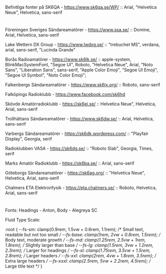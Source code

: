 Befintliga fonter på SK6QA - https://www.sk6qa.se/WP/ :: Arial, "Helvetica Neue", Helvetica, sans-serif

#

Föreningen Sveriges Sändareamatörer - https://www.ssa.se/ :: Domine, Arial, Helvetica, sans-serif

Lake Wettern DX Group - https://www.lwdxg.se/ :: "trebuchet MS", verdana, arial, sans-serif, "Lucinda Grande"

Borås Radioamatörer - https://www.sk6lk.se/ :: apple-system, BlinkMacSystemFont, "Segoe UI", Roboto,
"Helvetica Neue", Arial, "Noto Sans", "Liberation Sans", sans-serif, "Apple Color Emoji", "Segoe UI Emoji", "Segoe UI Symbol", "Noto Color Emoji";

Falkenbergs Sändareamatörer - https://www.sk6jx.org/ :: Roboto, sans-serif

Falköpings Radioklubb - https://www.facebook.com/sk6hd

Skövde Amatörradioklubb - https://sk6ei.se/ :: Helvetica Neue", Helvetica, Arial, sans-serif

Trollhättans Sändareamatörer - https://www.sk6dw.se/ :: Arial, Helvetica, sans-serif

Varbergs Sändareamatörer - https://sk6dk.wordpress.com/ :: "Playfair Display", Georgia, serif

Radioklubben VASA - https://sk6dg.se/ :: "Roboto Slab", Georgia, Times, serif

Marks Amatör Radioklubb - https://sk6ba.se/ :: Arial, sans-serif

Göteborgs Sändareamatörer - https://sk6ag.org/ :: "Helvetica Neue", Helvetica, Arial, sans-serif

Chalmers ETA Elektronfysik - https://eta.chalmers.se/ :: Roboto, Helvetica, Arial, sans-serif

#

Fonts: Headings - Anton, Body - Alegreya SC

Fluid Type Scale:

:root {
  --fs-sm: clamp(0.9rem, 1.5vw + 0.6rem, 1.1rem);  /* Small text, readable but not too small */
  --fs-base: clamp(1rem, 2vw + 0.8rem, 1.5rem);    /* Body text, moderate growth */
  --fs-md: clamp(1.25rem, 2.5vw + 1rem, 1.8rem);   /* Slightly larger than base */
  --fs-lg: clamp(1.5rem, 3vw + 1.2rem, 2.3rem);    /* Larger for headings */
  --fs-xl: clamp(1.75rem, 3.5vw + 1.5rem, 2.8rem); /* Larger headers */
  --fs-xxl: clamp(2rem, 4vw + 1.8rem, 3.5rem);     /* Extra large headers */
  --fs-xxxl: clamp(2.5rem, 5vw + 2.2rem, 4.5rem);  /* Large title text */
}

